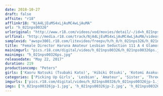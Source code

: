 ```yaml
---
date: 2018-10-27
draft: false
affsite: "r18"
afflinkr18: "NjA4LjEuMS4xLjAuMC4wLjAuMA"
url: "h_021nps00326"
urloriginal: "http://www.r18.com/videos/vod/movies/detail/-/id=h_021nps00326"
urlfinal: "http://media.r18.com/track/NjA4LjEuMS4xLjAuMC4wLjAuMA/videos/vod/movies/detail/-/id=h_021nps00326"
samplevid: "awspv3001.r18.com/litevideo/freepv/h/h_0/h_021nps326/h_021nps326_dmb_w.mp4"
title: "Female Director Haruna Amateur Lesbian Seduction 111 A 4 Glamorous Actress Special! Sisters And Friends Are Getting Naked Together For Some Hot Luscious Kisses! A First Time Threesome Experience!"
mainimgurl: "pics.r18.com/digital/video/h_021nps00326/h_021nps00326ps.jpg"
mainimgs: "h_021nps00326ps.jpg"
releasedate: "May 22, 2017"
duration: 219
productioncomp: "Peters"
girls: ['Kaoru Natsuki (Tsubaki Kato)', 'Hibiki Otsuki', 'Kotomi Asakura', 'Miori Hara']
categories: ['Picking Up Girls', 'Lesbian', 'Amateur', 'Sister', 'Threesome / Foursome', 'Lesbian Kissing', 'Hi-Def']
imgurls: ['pics.r18.com/digital/video/h_021nps00326/h_021nps00326jp-1.jpg', 'pics.r18.com/digital/video/h_021nps00326/h_021nps00326jp-2.jpg', 'pics.r18.com/digital/video/h_021nps00326/h_021nps00326jp-3.jpg', 'pics.r18.com/digital/video/h_021nps00326/h_021nps00326jp-4.jpg', 'pics.r18.com/digital/video/h_021nps00326/h_021nps00326jp-5.jpg', 'pics.r18.com/digital/video/h_021nps00326/h_021nps00326jp-6.jpg', 'pics.r18.com/digital/video/h_021nps00326/h_021nps00326jp-7.jpg', 'pics.r18.com/digital/video/h_021nps00326/h_021nps00326jp-8.jpg', 'pics.r18.com/digital/video/h_021nps00326/h_021nps00326jp-9.jpg', 'pics.r18.com/digital/video/h_021nps00326/h_021nps00326jp-10.jpg', 'pics.r18.com/digital/video/h_021nps00326/h_021nps00326jp-11.jpg', 'pics.r18.com/digital/video/h_021nps00326/h_021nps00326jp-12.jpg', 'pics.r18.com/digital/video/h_021nps00326/h_021nps00326jp-13.jpg', 'pics.r18.com/digital/video/h_021nps00326/h_021nps00326jp-14.jpg', 'pics.r18.com/digital/video/h_021nps00326/h_021nps00326jp-15.jpg', 'pics.r18.com/digital/video/h_021nps00326/h_021nps00326jp-16.jpg', 'pics.r18.com/digital/video/h_021nps00326/h_021nps00326jp-17.jpg', 'pics.r18.com/digital/video/h_021nps00326/h_021nps00326jp-18.jpg', 'pics.r18.com/digital/video/h_021nps00326/h_021nps00326jp-19.jpg', 'pics.r18.com/digital/video/h_021nps00326/h_021nps00326jp-20.jpg']
imgs: ['h_021nps00326jp-1.jpg', 'h_021nps00326jp-2.jpg', 'h_021nps00326jp-3.jpg', 'h_021nps00326jp-4.jpg', 'h_021nps00326jp-5.jpg', 'h_021nps00326jp-6.jpg', 'h_021nps00326jp-7.jpg', 'h_021nps00326jp-8.jpg', 'h_021nps00326jp-9.jpg', 'h_021nps00326jp-10.jpg', 'h_021nps00326jp-11.jpg', 'h_021nps00326jp-12.jpg', 'h_021nps00326jp-13.jpg', 'h_021nps00326jp-14.jpg', 'h_021nps00326jp-15.jpg', 'h_021nps00326jp-16.jpg', 'h_021nps00326jp-17.jpg', 'h_021nps00326jp-18.jpg', 'h_021nps00326jp-19.jpg', 'h_021nps00326jp-20.jpg']
---
```

